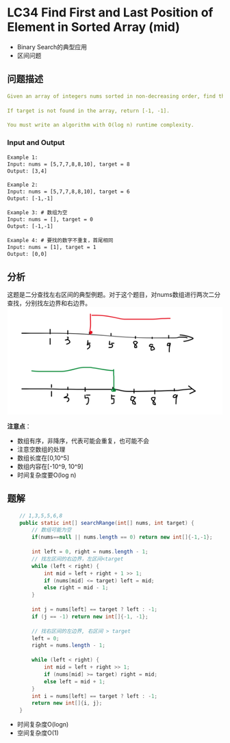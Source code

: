 # LC34 Find First and Last Position of Element in Sorted Array (mid)
- Binary Search的典型应用
- 区间问题

## 问题描述
```yaml
Given an array of integers nums sorted in non-decreasing order, find the starting and ending position of a given target value.

If target is not found in the array, return [-1, -1].

You must write an algorithm with O(log n) runtime complexity.
```
### Input and Output
```text
Example 1:
Input: nums = [5,7,7,8,8,10], target = 8
Output: [3,4]

Example 2:
Input: nums = [5,7,7,8,8,10], target = 6
Output: [-1,-1]

Example 3: # 数组为空
Input: nums = [], target = 0
Output: [-1,-1]

Example 4: # 要找的数字不重复，首尾相同
Input: nums = [1], target = 1
Output: [0,0]

```

## 分析
这题是二分查找左右区间的典型例题。对于这个题目，对nums数组进行两次二分查找，分别找左边界和右边界。
![img_2.png](img/img_2.png)

**注意点**：
- 数组有序，非降序，代表可能会重复，也可能不会
- 注意空数组的处理
- 数组长度在[0,10^5]
- 数组内容在[-10^9, 10^9]
- 时间复杂度要O(log n)

## 题解
```java
    // 1,3,5,5,6,8
    public static int[] searchRange(int[] nums, int target) {
        // 数组可能为空
        if(nums==null || nums.length == 0) return new int[]{-1,-1};

        int left = 0, right = nums.length - 1;
        // 找左区间的右边界，左区间<target
        while (left < right) {
            int mid = left + right + 1 >> 1;
            if (nums[mid] <= target) left = mid;
            else right = mid - 1;
        }

        int j = nums[left] == target ? left : -1;
        if (j == -1) return new int[]{-1, -1};

        // 找右区间的左边界, 右区间 > target
        left = 0;
        right = nums.length - 1;

        while (left < right) {
            int mid = left + right >> 1;
            if (nums[mid] >= target) right = mid;
            else left = mid + 1;
        }
        int i = nums[left] == target ? left : -1;
        return new int[]{i, j};
    }
```
- 时间复杂度O(logn)
- 空间复杂度O(1)